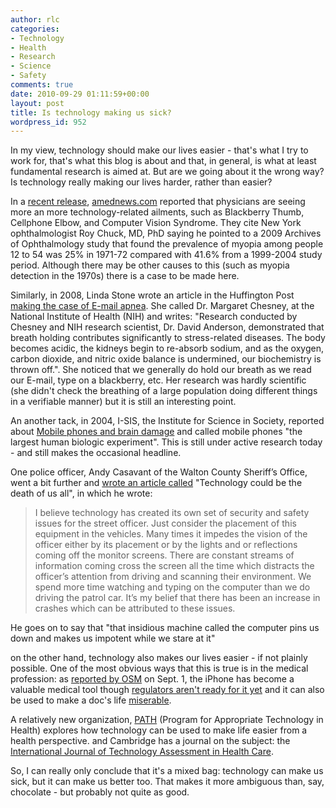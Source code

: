 ```yaml
---
author: rlc
categories:
- Technology
- Health
- Research
- Science
- Safety
comments: true
date: 2010-09-29 01:11:59+00:00
layout: post
title: Is technology making us sick?
wordpress_id: 952
---
```


In my view, technology should make our lives easier - that's what I try to work for, that's what this blog is about and that, in general, is what at least fundamental research is aimed at. But are we going about it the wrong way? Is technology really making our lives harder, rather than easier?

<!--more-->

In a [recent release](http://web.archive.org/web/20100929223518/http://www.ama-assn.org/amednews/2010/09/27/prl20927.htm), [amednews.com](http://amednews.com) reported that physicians are seeing more an more technology-related ailments, such as Blackberry Thumb, Cellphone Elbow, and Computer Vision Syndrome. They cite New York ophthalmologist Roy Chuck, MD, PhD saying he pointed to a 2009 Archives of Ophthalmology study that found the prevalence of myopia among people 12 to 54 was 25% in 1971-72 compared with 41.6% from a 1999-2004 study period. Although there may be other causes to this (such as myopia detection in the 1970s) there is a case to be made here.

Similarly, in 2008, Linda Stone wrote an article in the Huffington Post [making the case of E-mail apnea](https://web.archive.org/web/20190703160715/https://www.huffpost.com/entry/just-breathe-building-the_b_85651). She called Dr. Margaret Chesney, at the National Institute of Health (NIH) and writes: "Research conducted by Chesney and NIH research scientist, Dr. David Anderson, demonstrated that breath holding contributes significantly to stress-related diseases. The body becomes acidic, the kidneys begin to re-absorb sodium, and as the oxygen, carbon dioxide, and nitric oxide balance is undermined, our biochemistry is thrown off.". She noticed that we generally do hold our breath as we read our E-mail, type on a blackberry, etc. Her research was hardly scientific (she didn't check the breathing of a large population doing different things in a verifiable manner) but it is still an interesting point.

An another tack, in 2004, I-SIS, the Institute for Science in Society, reported about [Mobile phones and brain damage](https://web.archive.org/web/20190627072122/http://www.i-sis.org.uk/MPABD.php) and called mobile phones "the largest human biologic experiment". This is still under active research today - and still makes the occasional headline.

One police officer, Andy Casavant of the Walton County Sheriff’s Office, went a bit further and [wrote an article called](https://web.archive.org/web/20200808211329/https://www.police1.com/police-products/police-technology/articles/technology-could-be-the-death-of-us-all-GU90mFI0InzNJQJx/) "Technology could be the death of us all", in which he wrote:

<blockquote>I believe technology has created its own set of security and safety issues for the street officer. Just consider the placement of this equipment in the vehicles. Many times it impedes the vision of the officer either by its placement or by the lights and or reflections coming off the monitor screens. There are constant streams of information coming cross the screen all the time which distracts the officer’s attention from driving and scanning their environment. We spend more time watching and typing on the computer than we do driving the patrol car. It’s my belief that there has been an increase in crashes which can be attributed to these issues.</blockquote>

He goes on to say that "that insidious machine called the computer pins us down and makes us impotent while we stare at it"

on the other hand, technology also makes our lives easier - if not plainly possible. One of the most obvious ways that this is true is in the medical profession: as [reported by OSM](https://web.archive.org/web/20101104094415/http://www.onlinesocialmedia.net/20100901/doctors-ditch-stethoscopes-for-iphone-app/) on Sept. 1, the iPhone has become a valuable medical tool though [regulators aren't ready for it yet](https://www.healthtechzone.com/topics/mobile-connected-health/articles/100022-stethoscope-iphone-app-appeals-doctors-but-not-regulators.htm) and it can also be used to make a doc's life [miserable](https://web.archive.org/web/20110106081853/http://blogs.reuters.com/great-debate/2010/03/15/iphone-app-makes-doctors-irate/).

A relatively new organization, [PATH](https://web.archive.org/web/20130916070041/http://www.path.org/about/index.php) (Program for Appropriate Technology in Health) explores how technology can be used to make life easier from a health perspective. and Cambridge has a journal on the subject: the [International Journal of Technology Assessment in Health Care](https://web.archive.org/web/20160909231548/https://www.cambridge.org/core/journals/international-journal-of-technology-assessment-in-health-care).

So, I can really only conclude that it's a mixed bag: technology can make us sick, but it can make us better too. That makes it more ambiguous than, say, chocolate - but probably not quite as good.